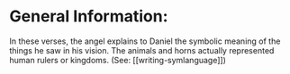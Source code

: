 # General Information:

In these verses, the angel explains to Daniel the symbolic meaning of the things he saw in his vision. The animals and horns actually represented human rulers or kingdoms. (See: [[writing-symlanguage]])